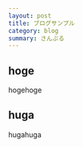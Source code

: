 ```yaml
---
layout: post
title: ブログサンプル
category: blog
summary: さんぷる
---
```


## hoge
hogehoge

## huga
hugahuga
